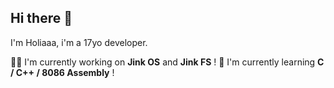 ## Hi there 👋

I'm Holiaaa, i'm a 17yo developer.

👩‍💻 I'm currently working on **Jink OS** and **Jink FS** !
🧠 I'm currently learning **C / C++ / 8086 Assembly** !
